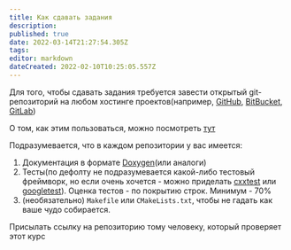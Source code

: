 ```yaml
---
title: Как сдавать задания
description: 
published: true
date: 2022-03-14T21:27:54.305Z
tags: 
editor: markdown
dateCreated: 2022-02-10T10:25:05.557Z
---
```


Для того, чтобы сдавать задания требуется завести открытый git-репозиторий на любом хостинге проектов(например, [GitHub](github.com), [BitBucket](bitbucket.org), [GitLab](gitlab.com))

О том, как этим пользоваться, можно посмотреть [тут](https://www.youtube.com/watch?v=dioHQL1G8TU)

Подразумевается, что в каждом репозитории у вас имеется:
1) Документация в формате [Doxygen](doxygen.nl)(или аналоги)
2) Тесты(по дефолту не подразумевается какой-либо тестовый фреймворк, но если очень хочется - можно приделать [cxxtest](https://cxxtest.com/) или [googletest](https://google.github.io/googletest/)). Оценка тестов - по покрытию строк. Минимум - 70%
3) (необязательно) `Makefile` или `CMakeLists.txt`, чтобы не гадать как ваше чудо собирается.

Присылать ссылку на репозиторию тому человеку, который проверяет этот курс